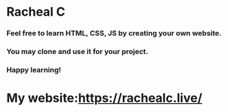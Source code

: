# Racheal C

### Feel free to learn HTML, CSS, JS by creating your own website.
### You may clone and use it for your project.
### Happy learning!
# My website:https://rachealc.live/

              
